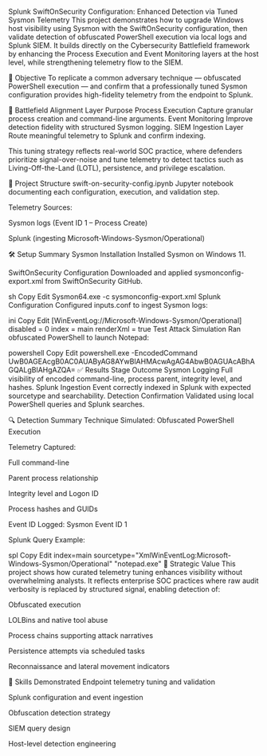 Splunk SwiftOnSecurity Configuration: Enhanced Detection via Tuned Sysmon Telemetry
This project demonstrates how to upgrade Windows host visibility using Sysmon with the SwiftOnSecurity configuration, then validate detection of obfuscated PowerShell execution via local logs and Splunk SIEM. It builds directly on the Cybersecurity Battlefield framework by enhancing the Process Execution and Event Monitoring layers at the host level, while strengthening telemetry flow to the SIEM.

🎯 Objective
To replicate a common adversary technique — obfuscated PowerShell execution — and confirm that a professionally tuned Sysmon configuration provides high-fidelity telemetry from the endpoint to Splunk.

🔧 Battlefield Alignment
Layer	Purpose
Process Execution	Capture granular process creation and command-line arguments.
Event Monitoring	Improve detection fidelity with structured Sysmon logging.
SIEM Ingestion Layer	Route meaningful telemetry to Splunk and confirm indexing.

This tuning strategy reflects real-world SOC practice, where defenders prioritize signal-over-noise and tune telemetry to detect tactics such as Living-Off-the-Land (LOTL), persistence, and privilege escalation.

📂 Project Structure
swift-on-security-config.ipynb
Jupyter notebook documenting each configuration, execution, and validation step.

Telemetry Sources:

Sysmon logs (Event ID 1 – Process Create)

Splunk (ingesting Microsoft-Windows-Sysmon/Operational)

🛠️ Setup Summary
Sysmon Installation
Installed Sysmon on Windows 11.

SwiftOnSecurity Configuration
Downloaded and applied sysmonconfig-export.xml from SwiftOnSecurity GitHub.

sh
Copy
Edit
Sysmon64.exe -c sysmonconfig-export.xml
Splunk Configuration
Configured inputs.conf to ingest Sysmon logs:

ini
Copy
Edit
[WinEventLog://Microsoft-Windows-Sysmon/Operational]
disabled = 0
index = main
renderXml = true
Test Attack Simulation
Ran obfuscated PowerShell to launch Notepad:

powershell
Copy
Edit
powershell.exe -EncodedCommand UwB0AGEAcgB0AC0AUAByAG8AYwBlAHMAcwAgAG4AbwB0AGUAcABhAGQALgBlAHgAZQA=
✅ Results
Stage	Outcome
Sysmon Logging	Full visibility of encoded command-line, process parent, integrity level, and hashes.
Splunk Ingestion	Event correctly indexed in Splunk with expected sourcetype and searchability.
Detection Confirmation	Validated using local PowerShell queries and Splunk searches.

🔍 Detection Summary
Technique Simulated: Obfuscated PowerShell Execution

Telemetry Captured:

Full command-line

Parent process relationship

Integrity level and Logon ID

Process hashes and GUIDs

Event ID Logged: Sysmon Event ID 1

Splunk Query Example:

spl
Copy
Edit
index=main sourcetype="XmlWinEventLog:Microsoft-Windows-Sysmon/Operational" "notepad.exe"
📌 Strategic Value
This project shows how curated telemetry tuning enhances visibility without overwhelming analysts. It reflects enterprise SOC practices where raw audit verbosity is replaced by structured signal, enabling detection of:

Obfuscated execution

LOLBins and native tool abuse

Process chains supporting attack narratives

Persistence attempts via scheduled tasks

Reconnaissance and lateral movement indicators

🧠 Skills Demonstrated
Endpoint telemetry tuning and validation

Splunk configuration and event ingestion

Obfuscation detection strategy

SIEM query design

Host-level detection engineering


